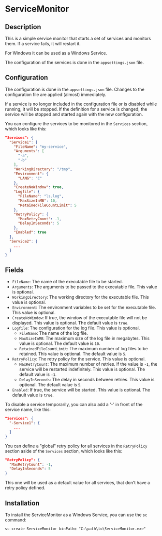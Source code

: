 # ServiceMonitor

## Description

This is a simple service monitor that starts a set of services and monitors them. 
If a service fails, it will restart it.

For Windows it can be used as a Windows Service.

The configuration of the services is done in the `appsettings.json` file.

## Configuration

The configuration is done in the `appsettings.json` file. Changes to the configuration file are applied (almost) 
immediately.

If a service is no longer included in the configuration file or is disabled while running, it will be stopped. If the
definition for a service is changed, the service will be stopped and started again with the new configuration.

You can configure the services to be monitored in the `Services` section, which looks like this:

```json
"Services": {
  "Service1": {
    "FileName": "my-service",
    "Arguments": [
      "-a",
      "-b"
    ],
    "WorkingDirectory": "/tmp",
    "Environment": {
      "LANG": "C"
    },
    "CreateNoWindow": true,
    "Logfile": {
      "FileName": "ls.log",
      "MaxSizeInMB": 10,
      "RetainedFileCountLimit": 5
    },
    "RetryPolicy": {
      "MaxRetryCount": -1,
      "DelayInSeconds": 5
    },
    "Enabled": true
  },
  "Service2": {
    ...
  }
}
```

## Fields

- `FileName`: The name of the executable file to be started.
- `Arguments`: The arguments to be passed to the executable file. This value is optional.
- `WorkingDirectory`: The working directory for the executable file. This value is optional.
- `Environment`: The environment variables to be set for the executable file. This value is optional.
- `CreateNoWindow`: If true, the window of the executable file will not be displayed. This value is optional. The default value is `true`.
- `Logfile`: The configuration for the log file. This value is optional.
  - `FileName`: The name of the log file.
  - `MaxSizeInMB`: The maximum size of the log file in megabytes. This value is optional. The default value is `10`.
  - `RetainedFileCountLimit`: The maximum number of log files to be retained. This value is optional. The default value is `5`.
- `RetryPolicy`: The retry policy for the service. This value is optional.
  - `MaxRetryCount`: The maximum number of retries. If the value is `-1`, the service will be restarted indefinitely. This value is optional. The default value is `-1`.
  - `DelayInSeconds`: The delay in seconds between retries. This value is optional. The default value is `5`.
- `Enabled`: If true, the service will be started. This value is optional. The default value is `true`. 

To disable a service temporarily, you can also add a '-' in front of the service name, like this:

```json
"Services": {
  "-Service1": {
    ...
  }
}
```

You can define a "global" retry policy for all services in the `RetryPolicy` section aside of the `Services` section, 
which looks like this:

```json
"RetryPolicy": {
  "MaxRetryCount": -1,
  "DelayInSeconds": 5
}
```

This one will be used as a default value for all services, that don't have a retry policy defined.

## Installation

To install the ServiceMonitor as a Windows Service, you can use the `sc` command:

```shell
sc create ServiceMonitor binPath= "C:\path\to\ServiceMonitor.exe"
```


